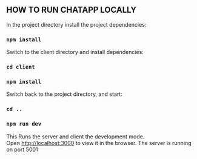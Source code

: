 ## HOW TO RUN CHATAPP LOCALLY

In the project directory install the project dependencies:

### `npm install`

Switch to the client directory and install dependencies:

### `cd client`
### `npm install`

Switch back to the project directory, and start:

### `cd ..`
### `npm run dev`

This Runs the server and client the development mode.<br>
Open [http://localhost:3000](http://localhost:3000) to view it in the browser.
The server is running on port 5001

